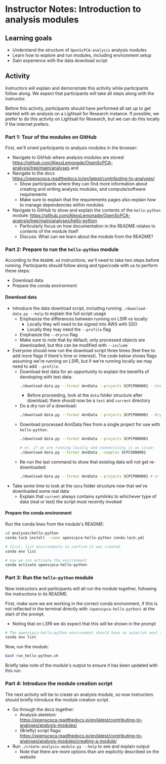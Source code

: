 # Instructor Notes: Introduction to analysis modules


## Learning goals

- Understand the structure of `OpenScPCA-analysis` analysis modules
- Learn how to explore and run modules, including environment setup
- Gain experience with the data download script

## Activity

Instructors will explain and demonstrate this activity while participants follow along.
We expect that participants will take all steps along with the instructor.

Before this activity, participants should have performed all set up to get started with an analysis on a Lightsail for Research instance.
If possible, we prefer to do this activity on Lightsail for Research, but we can do this locally if the internet prefers.

### Part 1: Tour of the modules on GitHub

First, we'll orient participants to analysis modules in the browser:

- Navigate to GitHub where analysis modules are stored: <https://github.com/AlexsLemonade/OpenScPCA-analysis/tree/main/analyses> and
- Navigate to the docs <https://openscpca.readthedocs.io/en/latest/contributing-to-analyses/>
  - Show participants where they can find more information about creating and writing analysis modules, and compute/software requirements
  - Make sure to explain that the requirements pages also explain how to manage dependencies within modules
- Navigate to GitHub to show and explain the contents of the `hello-python` module: <https://github.com/AlexsLemonade/OpenScPCA-analysis/tree/main/analyses/hello-python>
  - Particularly focus on how documentation in the README relates to contents of the module itself
  - Discuss: What can we learn about the module from the README?

### Part 2: Prepare to run the `hello-python` module

According to the `README.md` instructions, we'll need to take two steps before running.
Participants should follow along and type/code with us to perform these steps:
  - Download data
  - Prepare the conda environment

#### Download data

- Introduce the data download script, including running `./download-data.py --help` to explain the full script usage
  - Emphasize the differences between running on LSfR vs locally:
    - Locally they will need to be signed into AWS with SSO
    - Locally they may need the `--profile` flag
  - Emphasize the `--dryrun` flag
  - Make sure to note that by default, only processed objects are downloaded, but this can be modified with `--include`
- Everyone should now run the download script three times (feel free to add more flags if there's time or interest).
The code below shows flags assuming we're running on LSfR, but if we're running locally we may need to add `--profile`.
  - Download test data for an opportunity to explain the benefits of developing with test data:
    ```bash
    ./download-data.py --format AnnData --projects SCPCP000001 --test-data
    ```
    - Before proceeding, look at the `data` folder structure after download; there should now be a `test` and `current` directory
  - Do a _dry run_ of a download:
    ```bash
    ./download-data.py --format AnnData --projects SCPCP000001 --dryrun
    ```
  - Download processed AnnData files from a single project for use with `hello-python`:
    ```bash
    ./download-data.py --format AnnData --projects SCPCP000001

    # or, if we are running locally and connectivity is an issue:
    ./download-data.py --format AnnData --samples SCPCS000001
    ```
  - Re-run the last command to show that existing data will not get re-downloaded:
    ```bash
    ./download-data.py --format AnnData --projects SCPCP000001 # or with --samples SCPCS000001
    ```
- Take some time to look at the `data` folder structure now that we've downloaded some real data
  - Explain that `current` always contains symlinks to whichever type of data (real or test) the script most recently invoked


#### Prepare the conda environment

Run the conda lines from the module's README:

```bash
cd analyses/hello-python
conda-lock install --name openscpca-hello-python conda-lock.yml

# first, list environments to confirm it was created
conda env list

# now we can activate the environment
conda activate openscpca-hello-python
```

### Part 3: Run the `hello-python` module

Now instructors and participants will all run the module together, following the instructions in its README.

First, make sure we are working in the correct conda environment, if this is not reflected in the terminal directly with `(openscpca-hello-python)` at the start of the prompt.
  - Noting that on LSfR we do expect that this will be shown in the prompt

```bash
# The openscpca-hello-python environment should have an asterisk next to it
conda env list
```

Now, run the module:

```bash
bash run_hello-python.sh
```

Briefly take note of the module's output to ensure it has been updated with this run.


### Part 4: Introduce the module creation script

The next activity will be to create an analysis module, so now instructors should briefly introduce the module creation script.

- Go through the docs together:
  - Analysis skeleton: <https://openscpca.readthedocs.io/en/latest/contributing-to-analyses/analysis-modules/>
  - (Briefly) script flags: <https://openscpca.readthedocs.io/en/latest/contributing-to-analyses/analysis-modules/creating-a-module/>
- Run `./create-analysis-module.py --help` to see and explain output
  - Note that there are more options than are explicitly described on the website
